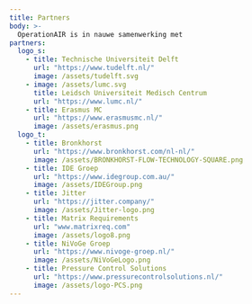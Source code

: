 ```yaml
---
title: Partners
body: >-
  OperationAIR is in nauwe samenwerking met
partners:
  logo_s:
    - title: Technische Universiteit Delft
      url: "https://www.tudelft.nl/"
      image: /assets/tudelft.svg
    - image: /assets/lumc.svg
      title: Leidsch Universiteit Medisch Centrum
      url: "https://www.lumc.nl/"
    - title: Erasmus MC
      url: "https://www.erasmusmc.nl/"
      image: /assets/erasmus.png
  logo_t:
    - title: Bronkhorst
      url: "https://www.bronkhorst.com/nl-nl/"
      image: /assets/BRONKHORST-FLOW-TECHNOLOGY-SQUARE.png
    - title: IDE Groep
      url: "https://www.idegroup.com.au/"
      image: /assets/IDEGroup.png
    - title: Jitter
      url: "https://jitter.company/"
      image: /assets/Jitter-logo.png
    - title: Matrix Requirements
      url: "www.matrixreq.com"
      image: /assets/logo8.png
    - title: NiVoGe Groep
      url: "https://www.nivoge-groep.nl/"
      image: /assets/NiVoGeLogo.png
    - title: Pressure Control Solutions
      url: "https://www.pressurecontrolsolutions.nl/"
      image: /assets/logo-PCS.png
---
```


